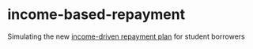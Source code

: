 # income-based-repayment
Simulating the new <a href="https://studentaid.gov/manage-loans/repayment/plans/income-driven">income-driven repayment plan</a> for student borrowers